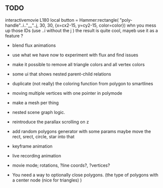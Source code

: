 TODO
-------

interactivemovie L180 local button = Hammer:rectangle( "poly-handle"..i.."__"..j, 30, 30, {x=cx2-15, y=cy2-15, color=color})
whn you mess up those IDs (use ..i without the j ) the result is quite cool, mayeb use it as a feature ?


- blend flux animations

- use what we have now to experiment with flux and find issues

- make it possible to remove all triangle colors and all vertex colors
- some ui that shows nested parent-child relations


- duplicate (not really) the coloring function from polygon to smartlines
- moving multiple vertices with one pointer in polymode
- make a mesh per thing
- nested scene graph logic.

- reintroduce the parallax scrolling on z
- add random polygons generator with some params maybe move the rect, srect, circle, star into that
- keyframe animation
- live recording animation
- movie mode; rotations, ?line coords?, ?vertices?
- You need a way to optionally close polygons. (the type of polygons with a center node (nice for triangles) )
